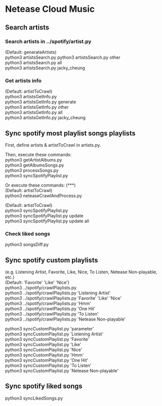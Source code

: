 # Netease Cloud Music
## Search artists
### Search artists in ../spotify/artist.py
(Default: generateArtists)  
python3 artistsSearch.py
python3 artistsSearch.py other  
python3 artistsSearch.py all  
python3 artistsSearch.py jacky_cheung  

### Get artists info
(Default: artistToCrawl)  
python3 artistsGetInfo.py  
python3 artistsGetInfo.py generate  
python3 artistsGetInfo.py other  
python3 artistsGetInfo.py all  
python3 artistsGetInfo.py jacky_cheung  



## Sync spotify most playlist songs playlists
First, define artists & artistToCrawl in artists.py.  

Then, execute these commands:  
python3 getArtistAlbums.py  
python3 getAlbumsSongs.py  
python3 processSongs.py  
python3 syncSpotifyPlaylist.py  

Or execute these commands: (***)  
(Default: artistToCrawl)  
python3 neteaseCrawlAndProcess.py  

(Default: artistToCrawl)  
python3 syncSpotifyPlaylist.py  
python3 syncSpotifyPlaylist.py update  
python3 syncSpotifyPlaylist.py update all  

### Check liked songs
python3 songsDiff.py  



## Sync spotify custom playlists
(e.g. Listening Artist, Favorite, Like, Nice, To Listen, Netease Non-playable, etc.)  
(Default: 'Favorite' 'Like' 'Nice')  
python3 ../spotify/crawlPlaylists.py  
python3 ../spotify/crawlPlaylists.py 'Listening Artist'  
python3 ../spotify/crawlPlaylists.py 'Favorite' 'Like' 'Nice'  
python3 ../spotify/crawlPlaylists.py 'Hmm'  
python3 ../spotify/crawlPlaylists.py 'One Hit'  
python3 ../spotify/crawlPlaylists.py 'To Listen'  
python3 ../spotify/crawlPlaylists.py 'Netease Non-playable'  

python3 syncCustomPlaylist.py 'parameter'  
python3 syncCustomPlaylist.py 'Listening Artist'  
python3 syncCustomPlaylist.py 'Favorite'  
python3 syncCustomPlaylist.py 'Like'  
python3 syncCustomPlaylist.py 'Nice'  
python3 syncCustomPlaylist.py 'Hmm'  
python3 syncCustomPlaylist.py 'One Hit'  
python3 syncCustomPlaylist.py 'To Listen'  
python3 syncCustomPlaylist.py 'Netease Non-playable'  

## Sync spotify liked songs
python3 syncLikedSongs.py  
